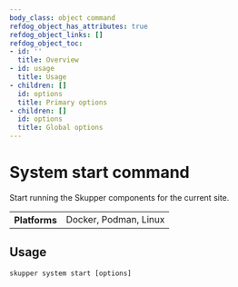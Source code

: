 ```yaml
---
body_class: object command
refdog_object_has_attributes: true
refdog_object_links: []
refdog_object_toc:
- id: ''
  title: Overview
- id: usage
  title: Usage
- children: []
  id: options
  title: Primary options
- children: []
  id: options
  title: Global options
---
```


# System start command

<section>

Start running the Skupper components for the current site.

<table class="fields"><tr><th>Platforms</th><td>Docker, Podman, Linux</td></table>

</section>

<section>

## Usage

~~~ shell
skupper system start [options]
~~~

</section>

